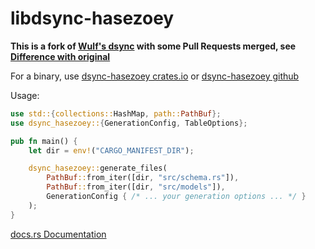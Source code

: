 # libdsync-hasezoey

**This is a fork of [Wulf's dsync](https://github.com/Wulf/dsync) with some Pull Requests merged, see [Difference with original](https://github.com/hasezoey/dsync#difference-with-original)**

For a binary, use [dsync-hasezoey crates.io](https://crates.io/crates/dsync-hasezoey) or [dsync-hasezoey github](https://github.com/hasezoey/dsync#binary)

Usage:

```rust
use std::{collections::HashMap, path::PathBuf};
use dsync_hasezoey::{GenerationConfig, TableOptions};

pub fn main() {
    let dir = env!("CARGO_MANIFEST_DIR");

    dsync_hasezoey::generate_files(
        PathBuf::from_iter([dir, "src/schema.rs"]), 
        PathBuf::from_iter([dir, "src/models"]), 
        GenerationConfig { /* ... your generation options ... */ }
    );
}
```

[docs.rs Documentation](https://docs.rs/libdsync-hasezoey/latest/dsync_hasezoey/)
